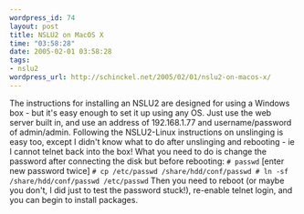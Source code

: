 ```yaml
--- 
wordpress_id: 74
layout: post
title: NSLU2 on MacOS X
time: "03:58:28"
date: 2005-02-01 03:58:28
tags: 
- nslu2
wordpress_url: http://schinckel.net/2005/02/01/nslu2-on-macos-x/
---
```

The instructions for installing an NSLU2 are designed for using a Windows box - but it's easy enough to set it up using any OS. Just use the web server built in, and use an address of 192.168.1.77 and username/password of admin/admin. Following the NSLU2-Linux instructions on unslinging is easy too, except I didn't know what to do after unslinging and rebooting - ie I cannot telnet back into the box! What you need to do is change the password after connecting the disk but before rebooting: `# passwd` \[enter new password twice\] `# cp /etc/passwd /share/hdd/conf/passwd # ln -sf /share/hdd/conf/passwd /etc/passwd` Then you need to reboot (or maybe you don't, I did just to test the password stuck!), re-enable telnet login, and you can begin to install packages. 
